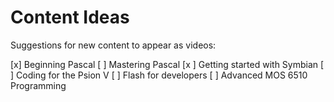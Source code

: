 # Content Ideas

Suggestions for new content to appear as videos:

[x] Beginning Pascal
[ ] Mastering Pascal
[x ] Getting started with Symbian
[ ] Coding for the Psion V
[ ] Flash for developers
[ ] Advanced MOS 6510 Programming

